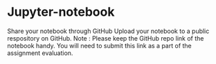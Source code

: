 # Jupyter-notebook
Share your notebook through GitHub  Upload your notebook to a public respository on GitHub.  Note : Please keep the GitHub repo link of the notebook handy. You will need to submit this link as a part of the assignment evaluation.
